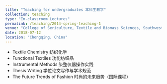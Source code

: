 ```yaml
---
title: "Teaching for undergraduates 本科生教学"
collection: teaching
type: "In-classroom Lectures"
permalink: /teaching/2014-spring-teaching-1
venue: "College of Sericulture, Textile and Biomass Sciences, Southwest University, China"
date: 2018-07-12
location: "Chongqing, China"
---
```


- Textile Chemistry 纺织化学
- Functional Textiles 功能纺织品
- Instrumental Methods 染整仪器操作实践
- Thesis Writing 学位论文写作与学术规范
- The Future Trends of Fashion 时尚的未来趋势（国际课程）
